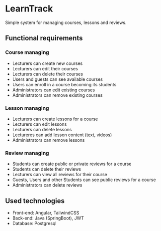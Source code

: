 # LearnTrack

Simple system for managing courses, lessons and reviews.

## Functional requirements

### Course managing

- Lecturers can create new courses
- Lecturers can edit their courses
- Lecturers can delete their courses
- Users and guests can see available courses
- Users can enroll in a course becoming its students
- Administrators can edit existing courses
- Administrators can remove existing courses

### Lesson managing

- Lecturers can create lessons for a course
- Lecturers can edit lessons
- Lecturers can delete lessons
- Lectureres can add lesson content (text, videos)
- Administrators can remove lessons

### Review managing

- Students can create public or private reviews for a course
- Students can delete their reviews
- Lecturers can view all reviews for their course
- Guests, Users and other Students can see public reviews for a course
- Administrators can delete reviews

## Used technologies

- Front-end: Angular, TailwindCSS
- Back-end: Java (SpringBoot), JWT
- Database: Postgresql

